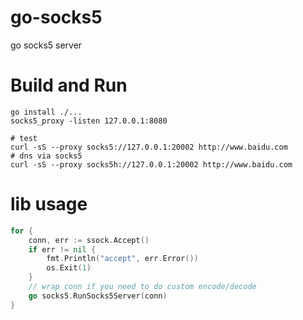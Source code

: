 # go-socks5
go socks5 server

# Build and Run

```
go install ./...
socks5_proxy -listen 127.0.0.1:8080

# test
curl -sS --proxy socks5://127.0.0.1:20002 http://www.baidu.com
# dns via socks5
curl -sS --proxy socks5h://127.0.0.1:20002 http://www.baidu.com
```

# lib usage

```go
for {
	conn, err := ssock.Accept()
	if err != nil {
		fmt.Println("accept", err.Error())
		os.Exit(1)
	}
	// wrap conn if you need to do custom encode/decode
	go socks5.RunSocks5Server(conn)
}
```
